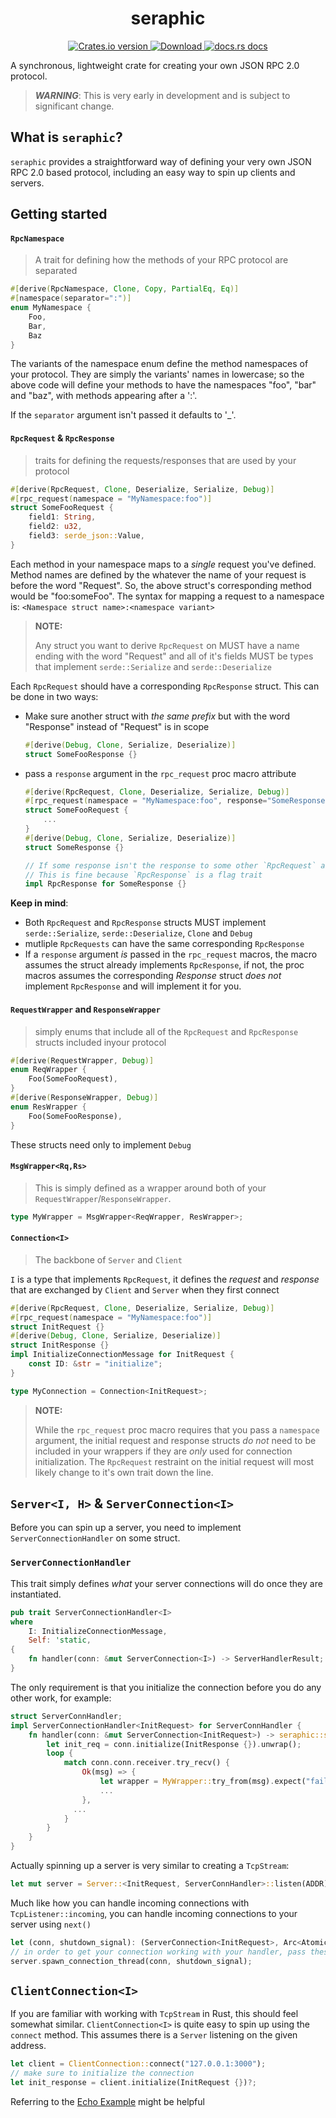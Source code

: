 <div align="center">
  <h1>seraphic</h1>
</div>
<div align="center">
  <!-- Crates version -->
  <a href="https://crates.io/crates/seraphic">
    <img src="https://img.shields.io/crates/v/seraphic.svg?style=flat-square"
    alt="Crates.io version" />
  </a>
  <!-- Downloads -->
  <a href="https://crates.io/crates/seraphic">
    <img src="https://img.shields.io/crates/d/seraphic.svg?style=flat-square"
      alt="Download" />
  </a>
  <!-- docs -->
  <a href="https://docs.rs/seraphic">
    <img src="https://img.shields.io/badge/docs-latest-blue.svg?style=flat-square"
      alt="docs.rs docs" />
  </a>
</div>


A synchronous, lightweight crate for creating your own JSON RPC 2.0 protocol.

> **_WARNING_**:
This is very early in development and is subject to significant change.

## What is `seraphic`?
`seraphic` provides a straightforward way of defining your very own JSON RPC 2.0 based protocol, including an easy way to spin up clients and servers.

## Getting started
#### `RpcNamespace` 
> A trait for defining how the methods of your RPC protocol are separated
```rust
#[derive(RpcNamespace, Clone, Copy, PartialEq, Eq)]
#[namespace(separator=":")]
enum MyNamespace {
    Foo,
    Bar,
    Baz
}
```
The variants of the namespace enum define the method namespaces of your protocol. They are simply the variants' names in lowercase; so the above code will define your methods to have the namespaces "foo", "bar" and "baz", with methods appearing after a ':'.

If the `separator` argument isn't passed it defaults to '_'.
#### `RpcRequest` & `RpcResponse` 
> traits for defining the requests/responses that are used by your protocol
```rust
#[derive(RpcRequest, Clone, Deserialize, Serialize, Debug)]
#[rpc_request(namespace = "MyNamespace:foo")]
struct SomeFooRequest {
    field1: String,
    field2: u32,
    field3: serde_json::Value,
}
```
Each method in your namespace maps to a *single* request you've defined. Method names are defined by the whatever the name of your request is before the word "Request". So, the above struct's corresponding method would be "foo:someFoo". The syntax for mapping a request to a namespace is: `<Namespace struct name>:<namespace variant>`
> **NOTE:**
> 
> Any struct you want to derive `RpcRequest` on MUST have a name ending with the word "Request" and all of it's fields MUST be types that implement `serde::Serialize` and `serde::Deserialize`

Each `RpcRequest` should have a corresponding `RpcResponse` struct. This can be done in two ways: 
+ Make sure another struct with *the same prefix* but with the word "Response" instead of "Request" is in scope
    ```rust 
    #[derive(Debug, Clone, Serialize, Deserialize)]
    struct SomeFooResponse {}
    ```
+ pass a `response` argument in the `rpc_request` proc macro attribute
    ```rust
    #[derive(RpcRequest, Clone, Deserialize, Serialize, Debug)]
    #[rpc_request(namespace = "MyNamespace:foo", response="SomeResponse")]
    struct SomeFooRequest {
        ...
    }
    #[derive(Debug, Clone, Serialize, Deserialize)]
    struct SomeResponse {}
    
    // If some response isn't the response to some other `RpcRequest` already
    // This is fine because `RpcResponse` is a flag trait
    impl RpcResponse for SomeResponse {}
    ```
**Keep in mind**:  
+ Both `RpcRequest` and `RpcResponse` structs MUST implement `serde::Serialize`, `serde::Deserialize`, `Clone` and `Debug`
+ mutliple `RpcRequests` can have the same corresponding `RpcResponse`
+ If a `response` argument *is* passed in the `rpc_request` macros, the macro assumes the struct already implements `RpcResponse`, if not, the proc macros assumes the corresponding *Response* struct *does not* implement `RpcResponse` and will implement it for you.

#### `RequestWrapper` and `ResponseWrapper` 
> simply enums that include all of the `RpcRequest` and `RpcResponse` structs included inyour protocol
```rust
#[derive(RequestWrapper, Debug)]
enum ReqWrapper {
    Foo(SomeFooRequest),
}
#[derive(ResponseWrapper, Debug)]
enum ResWrapper {
    Foo(SomeFooResponse),
}
```
These structs need only to implement `Debug`
#### `MsgWrapper<Rq,Rs>` 
> This is simply defined as a wrapper around both of your `RequestWrapper`/`ResponseWrapper`.
```rust
type MyWrapper = MsgWrapper<ReqWrapper, ResWrapper>;
```
#### `Connection<I>`
> The backbone of `Server` and `Client`

`I` is a type that implements `RpcRequest`, it defines the *request* and *response* that are exchanged by `Client` and `Server` when they first connect
```rust
#[derive(RpcRequest, Clone, Deserialize, Serialize, Debug)]
#[rpc_request(namespace = "MyNamespace:foo")]
struct InitRequest {}
#[derive(Debug, Clone, Serialize, Deserialize)]
struct InitResponse {}
impl InitializeConnectionMessage for InitRequest {
    const ID: &str = "initialize";
}

type MyConnection = Connection<InitRequest>;
```
> **NOTE:**
> 
> While the `rpc_request` proc macro requires that you pass a `namespace` argument, the initial request and response structs *do not* need to be included in your wrappers if they are *only* used for connection initialization. The `RpcRequest` restraint on the initial request will most likely change to it's own trait down the line.


## `Server<I, H>` & `ServerConnection<I>`
Before you can spin up a server, you need to implement `ServerConnectionHandler` on some struct.
### `ServerConnectionHandler`
This trait simply defines *what* your server connections will do once they are instantiated. 
```rust
pub trait ServerConnectionHandler<I>
where
    I: InitializeConnectionMessage,
    Self: 'static,
{
    fn handler(conn: &mut ServerConnection<I>) -> ServerHandlerResult;
}
```
The only requirement is that you initialize the connection before you do any other work, for example:
```rust
struct ServerConnHandler;
impl ServerConnectionHandler<InitRequest> for ServerConnHandler {
    fn handler(conn: &mut ServerConnection<InitRequest>) -> seraphic::server::ServerHandlerResult {
        let init_req = conn.initialize(InitResponse {}).unwrap();
        loop {
            match conn.conn.receiver.try_recv() {
                Ok(msg) => {
                    let wrapper = MyWrapper::try_from(msg).expect("failed to get wrapper");
                    ...
                },
              ...
            }
        }
    }
}
```
Actually spinning up a server is very similar to creating a `TcpStream`:
```rust
let mut server = Server::<InitRequest, ServerConnHandler>::listen(ADDR).unwrap();
```
Much like how you can handle incoming connections with `TcpListener::incoming`, you can handle incoming connections to your server using `next()`
```rust
let (conn, shutdown_signal): (ServerConnection<InitRequest>, Arc<AtomicBool>) = server.next().unwrap();
// in order to get your connection working with your handler, pass these to the `spawn_connection_thread` method
server.spawn_connection_thread(conn, shutdown_signal);
```

## `ClientConnection<I>`
If you are familiar with working with `TcpStream` in Rust, this should feel somewhat similar.
`ClientConnection<I>` is quite easy to spin up using the `connect` method. 
This assumes there is a `Server` listening on the given address.
```rust
let client = ClientConnection::connect("127.0.0.1:3000");
// make sure to initialize the connection
let init_response = client.initialize(InitRequest {})?;
```

Referring to the [Echo Example](https://github.com/voidKandy/seraphic/tree/dev/examples/echo.rs) might be helpful


